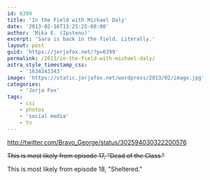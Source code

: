```yaml
---
id: 6399
title: 'In the Field with Michael Daly'
date: '2013-02-16T13:25:25-08:00'
author: 'Mika E. (Ipstenu)'
excerpt: 'Sara is back in the field. Literally.'
layout: post
guid: 'https://jorjafox.net/?p=6399'
permalink: /2013/in-the-field-with-michael-daly/
astra_style_timestamp_css:
    - '1634343343'
image: 'https://static.jorjafox.net/wordpress/2013/02/image.jpg'
categories:
    - 'Jorja Fox'
tags:
    - csi
    - photos
    - 'social media'
    - tv
---
```


http://twitter.com/Bravo_George/status/302594030322200576

<del datetime="2013-02-17T07:53:00+00:00">This is most likely from episode 17, "Dead of the Class."</del>

This is most likely from episode 18, "Sheltered."